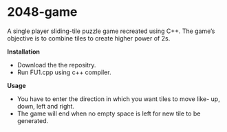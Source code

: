 # 2048-game

A single player sliding-tile puzzle game recreated using C++. The game’s objective is to combine tiles to create higher power of 2s.

<b>Installation</b>
<ul>
<li>Download the the repositry.</li>
<li>Run FU1.cpp using c++ compiler.</li>
</ul>

<b>Usage</b>
<ul>
<li>You have to enter the direction in which you want tiles to move like- up, down, left and right.</li>
<li>The game will end when no empty space is left for new tile to be generated.</li>
</ul>
